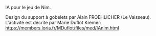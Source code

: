 IA pour le jeu de Nim.

Design du support à gobelets par Alain FROEHLICHER (Le Vaisseau).
L'activité est décrite par Marie Duflot Kremer:
https://members.loria.fr/MDuflot/files/med/IAnim.html

